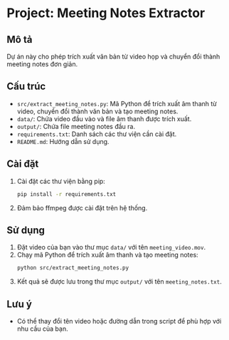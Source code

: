 # Project: Meeting Notes Extractor

## Mô tả
Dự án này cho phép trích xuất văn bản từ video họp và chuyển đổi thành meeting notes đơn giản.

## Cấu trúc
- `src/extract_meeting_notes.py`: Mã Python để trích xuất âm thanh từ video, chuyển đổi thành văn bản và tạo meeting notes.
- `data/`: Chứa video đầu vào và file âm thanh được trích xuất.
- `output/`: Chứa file meeting notes đầu ra.
- `requirements.txt`: Danh sách các thư viện cần cài đặt.
- `README.md`: Hướng dẫn sử dụng.

## Cài đặt
1. Cài đặt các thư viện bằng pip:
   ```bash
   pip install -r requirements.txt
   ```
2. Đảm bảo ffmpeg được cài đặt trên hệ thống.

## Sử dụng

1. Đặt video của bạn vào thư mục `data/` với tên `meeting_video.mov`.
2. Chạy mã Python để trích xuất âm thanh và tạo meeting notes:
   ```bash
   python src/extract_meeting_notes.py
3. Kết quả sẽ được lưu trong thư mục `output/` với tên `meeting_notes.txt`.

## Lưu ý

* Có thể thay đổi tên video hoặc đường dẫn trong script để phù hợp với nhu cầu của bạn.

